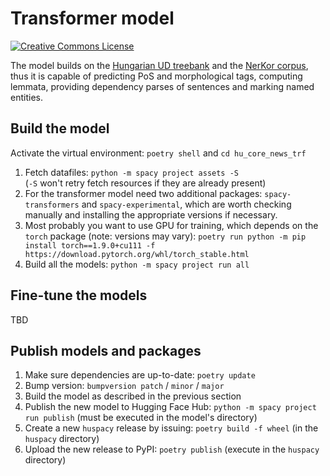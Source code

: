 # Transformer model


<a rel="license" href="https://creativecommons.org/licenses/by-nc-sa/4.0/"><img alt="Creative Commons License" style="border-width:0" src="https://i.creativecommons.org/l/by-nc-sa/4.0/88x31.png" /></a>



The model builds on the [Hungarian UD treebank](https://github.com/UniversalDependencies/UD_Hungarian-Szeged) and the [NerKor corpus](https://github.com/UniversalDependencies/UD_Hungarian-Szeged), thus it is capable of predicting PoS and morphological tags, computing lemmata, providing dependency parses of sentences and marking named entities.

## Build the model

Activate the virtual environment: `poetry shell` and `cd hu_core_news_trf`

1. Fetch datafiles: `python -m spacy project assets -S` <br/>
   (`-S` won't retry fetch resources if they are already present)
2. For the transformer model need two additional packages: `spacy-transformers` and `spacy-experimental`, which are worth checking manually and installing the appropriate versions if necessary.
3. Most probably you want to use GPU for training, which depends on the `torch` package (note: versions may vary):
`poetry run python -m pip install torch==1.9.0+cu111 -f https://download.pytorch.org/whl/torch_stable.html`
5. Build all the models: `python -m spacy project run all`

## Fine-tune the models

[//]: # (TODO)
TBD 

## Publish models and packages

1. Make sure dependencies are up-to-date: `poetry update`
2. Bump version: `bumpversion patch` / `minor` / `major`
3. Build the model as described in the previous section
4. Publish the new model to Hugging Face Hub: `python -m spacy project run publish` (must be executed in the model's directory)
5. Create a new `huspacy` release by issuing: `poetry build -f wheel` (in the `huspacy` directory)
6. Upload the new release to PyPI: `poetry publish` (execute in the `huspacy` directory)
